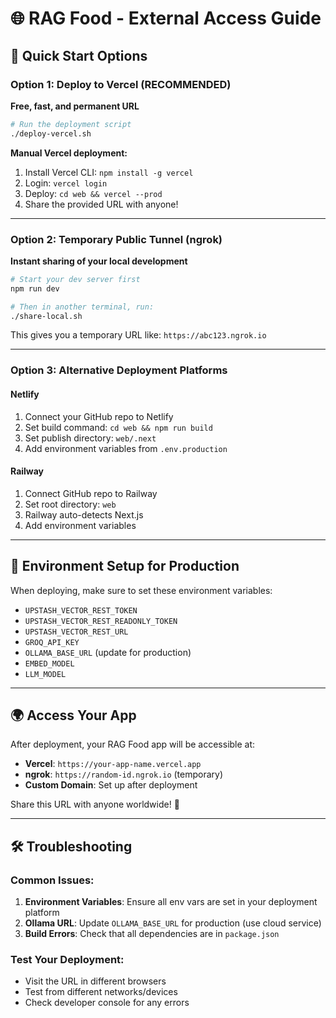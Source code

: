 # 🌐 RAG Food - External Access Guide

## 🚀 Quick Start Options

### Option 1: Deploy to Vercel (RECOMMENDED)
**Free, fast, and permanent URL**

```bash
# Run the deployment script
./deploy-vercel.sh
```

**Manual Vercel deployment:**
1. Install Vercel CLI: `npm install -g vercel`
2. Login: `vercel login`
3. Deploy: `cd web && vercel --prod`
4. Share the provided URL with anyone!

---

### Option 2: Temporary Public Tunnel (ngrok)
**Instant sharing of your local development**

```bash
# Start your dev server first
npm run dev

# Then in another terminal, run:
./share-local.sh
```

This gives you a temporary URL like: `https://abc123.ngrok.io`

---

### Option 3: Alternative Deployment Platforms

#### Netlify
1. Connect your GitHub repo to Netlify
2. Set build command: `cd web && npm run build`
3. Set publish directory: `web/.next`
4. Add environment variables from `.env.production`

#### Railway
1. Connect GitHub repo to Railway
2. Set root directory: `web`
3. Railway auto-detects Next.js
4. Add environment variables

---

## 🔧 Environment Setup for Production

When deploying, make sure to set these environment variables:

- `UPSTASH_VECTOR_REST_TOKEN`
- `UPSTASH_VECTOR_REST_READONLY_TOKEN` 
- `UPSTASH_VECTOR_REST_URL`
- `GROQ_API_KEY`
- `OLLAMA_BASE_URL` (update for production)
- `EMBED_MODEL`
- `LLM_MODEL`

---

## 🌍 Access Your App

After deployment, your RAG Food app will be accessible at:
- **Vercel**: `https://your-app-name.vercel.app`
- **ngrok**: `https://random-id.ngrok.io` (temporary)
- **Custom Domain**: Set up after deployment

Share this URL with anyone worldwide! 🎉

---

## 🛠 Troubleshooting

### Common Issues:
1. **Environment Variables**: Ensure all env vars are set in your deployment platform
2. **Ollama URL**: Update `OLLAMA_BASE_URL` for production (use cloud service)
3. **Build Errors**: Check that all dependencies are in `package.json`

### Test Your Deployment:
- Visit the URL in different browsers
- Test from different networks/devices
- Check developer console for any errors
